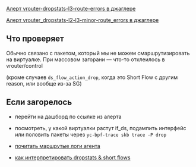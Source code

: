 [Алерт vrouter-dropstats-l3-route-errors в джаглере](https://juggler.yandex-team.ru/aggregate_checks/?query=service%3Dvrouter-dropstats-l3-route-errors)

[Алерт vrouter_dropstats-l2-l3-minor-route_errors в джаглере](https://juggler.yandex-team.ru/aggregate_checks/?query=service%3Dvrouter_dropstats-l2-l3-minor-route_errors)

## Что проверяет

Обычно связано с пакетом, который мы не можем смаршрутизировать на виртуалке. При массовом загорани — что-то отклеилось в vrouter/control

(кроме случаев `ds_flow_action_drop`, когда это Short Flow с другим reason, или вообще из-за SG)

## Если загорелось

- перейти на дашборд по ссылке из алерта

- посмотреть, у какой виртуалки растут if_ds, подампить интерфейс или половить пакеты через `yc-bpf-trace skb trace -P drop`

- [почитать маршрутые логи агента](https://wiki.yandex-team.ru/cloud/devel/sdn/duty/Contrail-VRouter-Agent-Route-Logs-XMPP-Messages/)

- [как интерпретировать dropstats & short flows](https://wiki.yandex-team.ru/cloud/devel/sdn/dropstats/)